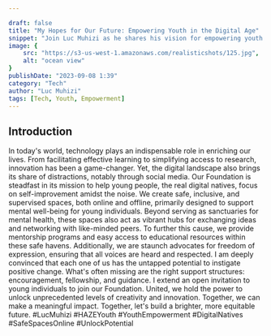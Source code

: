 ```yaml
---

draft: false
title: "My Hopes for Our Future: Empowering Youth in the Digital Age"
snippet: "Join Luc Muhizi as he shares his vision for empowering youth in the digital age. Learn how creating safe online and offline spaces can unlock creativity, innovation, and build a brighter future for all."
image: {
    src: "https://s3-us-west-1.amazonaws.com/realisticshots/125.jpg",
    alt: "ocean view"
}
publishDate: "2023-09-08 1:39"
category: "Tech"
author: "Luc Muhizi"
tags: [Tech, Youth, Empowerment]
---
```

## Introduction
In today's world, technology plays an indispensable role in enriching our lives. From facilitating effective learning to simplifying access to research, innovation has been a game-changer. Yet, the digital landscape also brings its share of distractions, notably through social media. Our Foundation is steadfast in its mission to help young people, the real digital natives, focus on self-improvement amidst the noise.
We create safe, inclusive, and supervised spaces, both online and offline, primarily designed to support mental well-being for young individuals. Beyond serving as sanctuaries for mental health, these spaces also act as vibrant hubs for exchanging ideas and networking with like-minded peers. To further this cause, we provide mentorship programs and easy access to educational resources within these safe havens. Additionally, we are staunch advocates for freedom of expression, ensuring that all voices are heard and respected.
I am deeply convinced that each one of us has the untapped potential to instigate positive change. What's often missing are the right support structures: encouragement, fellowship, and guidance. I extend an open invitation to young individuals to join our Foundation. United, we hold the power to unlock unprecedented levels of creativity and innovation. Together, we can make a meaningful impact. Together, let's build a brighter, more equitable future.
#LucMuhizi   #HAZEYouth #YouthEmpowerment #DigitalNatives
#SafeSpacesOnline #UnlockPotential
